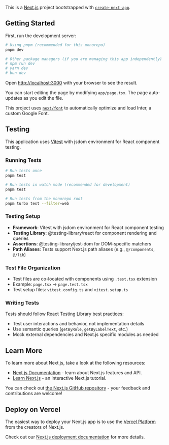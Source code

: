 This is a [Next.js](https://nextjs.org) project bootstrapped with [`create-next-app`](https://nextjs.org/docs/app/api-reference/create-next-app).

## Getting Started

First, run the development server:

```bash
# Using pnpm (recommended for this monorepo)
pnpm dev

# Other package managers (if you are managing this app independently)
# npm run dev
# yarn dev
# bun dev
```

Open [http://localhost:3000](http://localhost:3000) with your browser to see the result.

You can start editing the page by modifying `app/page.tsx`. The page auto-updates as you edit the file.

This project uses [`next/font`](https://nextjs.org/docs/app/building-your-application/optimizing/fonts) to automatically optimize and load Inter, a custom Google Font.

## Testing

This application uses [Vitest](https://vitest.dev/) with jsdom environment for React component testing.

### Running Tests

```bash
# Run tests once
pnpm test

# Run tests in watch mode (recommended for development)
pnpm test

# Run tests from the monorepo root
pnpm turbo test --filter=web
```

### Testing Setup
- **Framework**: Vitest with jsdom environment for React component testing
- **Testing Library**: @testing-library/react for component rendering and queries
- **Assertions**: @testing-library/jest-dom for DOM-specific matchers
- **Path Aliases**: Tests support Next.js path aliases (e.g., `@/components`, `@/lib`)

### Test File Organization
- Test files are co-located with components using `.test.tsx` extension
- Example: `page.tsx` → `page.test.tsx`
- Test setup files: `vitest.config.ts` and `vitest.setup.ts`

### Writing Tests
Tests should follow React Testing Library best practices:
- Test user interactions and behavior, not implementation details
- Use semantic queries (`getByRole`, `getByLabelText`, etc.)
- Mock external dependencies and Next.js specific modules as needed

## Learn More

To learn more about Next.js, take a look at the following resources:

- [Next.js Documentation](https://nextjs.org/docs) - learn about Next.js features and API.
- [Learn Next.js](https://nextjs.org/learn) - an interactive Next.js tutorial.

You can check out [the Next.js GitHub repository](https://github.com/vercel/next.js) - your feedback and contributions are welcome!

## Deploy on Vercel

The easiest way to deploy your Next.js app is to use the [Vercel Platform](https://vercel.com/new?utm_medium=default-template&filter=next.js&utm_source=create-next-app&utm_campaign=create-next-app-readme) from the creators of Next.js.

Check out our [Next.js deployment documentation](https://nextjs.org/docs/app/building-your-application/deploying) for more details.
